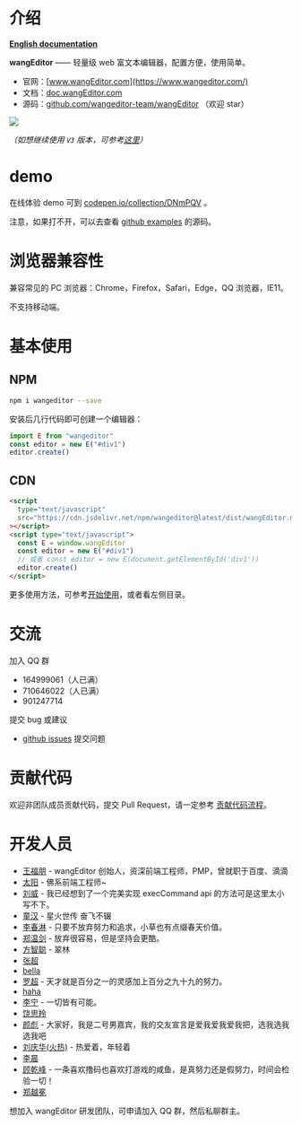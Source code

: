 # 介绍

[**English documentation**](https://doc-en.wangeditor.com/)

**wangEditor** —— 轻量级 web 富文本编辑器，配置方便，使用简单。

- 官网：[www.wangEditor.com](https://www.wangeditor.com/)
- 文档：[doc.wangEditor.com](https://doc.wangeditor.com/)
- 源码：[github.com/wangeditor-team/wangEditor](https://github.com/wangeditor-team/wangeditor) （欢迎 star）

![](./images/demo-pic.png)

_（如想继续使用 `V3` 版本，可参考[这里](/pages/01-开始使用/08-使用V3版本.html)）_

# demo

在线体验 demo 可到 [codepen.io/collection/DNmPQV](https://codepen.io/collection/DNmPQV) 。

注意，如果打不开，可以去查看 [github examples](https://github.com/wangeditor-team/wangEditor/tree/master/examples) 的源码。

# 浏览器兼容性

兼容常见的 PC 浏览器：Chrome，Firefox，Safari，Edge，QQ 浏览器，IE11。

不支持移动端。

# 基本使用

## NPM

```bash
npm i wangeditor --save
```

安装后几行代码即可创建一个编辑器：

```js
import E from "wangeditor"
const editor = new E("#div1")
editor.create()
```

## CDN

```html
<script
  type="text/javascript"
  src="https://cdn.jsdelivr.net/npm/wangeditor@latest/dist/wangEditor.min.js"
></script>
<script type="text/javascript">
  const E = window.wangEditor
  const editor = new E("#div1")
  // 或者 const editor = new E(document.getElementById('div1'))
  editor.create()
</script>
```

更多使用方法，可参考[开始使用](/pages/01-开始使用/)，或者看左侧目录。

# 交流

加入 QQ 群

- 164999061（人已满）
- 710646022（人已满）
- 901247714

提交 bug 或建议

- [github issues](https://github.com/wangeditor-team/wangeditor/issues) 提交问题

# 贡献代码

欢迎非团队成员贡献代码，提交 Pull Request，请一定参考 [贡献代码流程](https://github.com/wangeditor-team/wangEditor/blob/master/docs/contribution.md)。

# 开发人员

- [王福朋](https://github.com/wangfupeng1988/) - wangEditor 创始人，资深前端工程师，PMP，曾就职于百度、滴滴
- [太阳](http://info.tt2.ink/) - 佛系前端工程师~
- [刘威](https://github.com/q378532364) - 我已经想到了一个完美实现 execCommand api 的方法可是这里太小写不下。
- [童汉](http://www.itonghan.com/) - 星火世传 奋飞不辍
- [李春淋](https://blog.csdn.net/qq_39235055) - 只要不放弃努力和追求，小草也有点缀春天价值。
- [郑温剑](https://github.com/xiaokyo) - 放弃很容易，但是坚持会更酷。
- [方智聪](https://github.com/clinfc) - 翠林
- [张超](https://github.com/zhangporco)
- [bella](https://github.com/qiaoqiaotu)
- [罗超](https://github.com/echoLC) - 天才就是百分之一的灵感加上百分之九十九的努力。
- [haha](https://github.com/hahaaha)
- [李宁](https://github.com/lnimpossible) - 一切皆有可能。
- [饶思羚](https://github.com/rsl140)
- [颜彪](https://github.com/86driver) - 大家好，我是二号男嘉宾，我的交友宣言是爱我爱我爱我把，选我选我选我吧
- [刘庆华(火热)](https://github.com/liuqh0609) - 热爱着，年轻着
- [李晨](https://github.com/lichenabson)
- [顾乾峰](https://juejin.cn/user/976022056999944) - 一条喜欢撸码也喜欢打游戏的咸鱼，是真努力还是假努力，时间会检验一切！
- [郑越冕](https://juejin.cn/user/3069492197592781)

想加入 wangEditor 研发团队，可申请加入 QQ 群，然后私聊群主。
